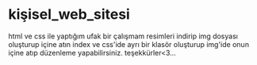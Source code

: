 # kişisel_web_sitesi
html ve css ile yaptığım ufak bir çalışmam
resimleri indirip img dosyası oluşturup içine atın index ve css'ide ayrı bir klasör oluşturup img'ide onun içine atıp düzenleme yapabilirsiniz.
teşekkürler<3...
